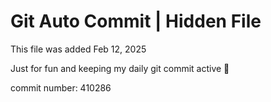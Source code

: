 # Git Auto Commit | Hidden File

This file was added Feb 12, 2025

Just for fun and keeping my daily git commit active 🤪

commit number: 410286
